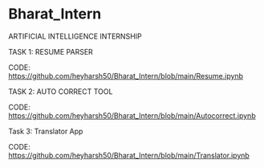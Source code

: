 # Bharat_Intern

ARTIFICIAL INTELLIGENCE INTERNSHIP

TASK 1: RESUME PARSER

CODE: https://github.com/heyharsh50/Bharat_Intern/blob/main/Resume.ipynb

TASK 2: AUTO CORRECT TOOL

CODE: https://github.com/heyharsh50/Bharat_Intern/blob/main/Autocorrect.ipynb

Task 3: Translator App

CODE: https://github.com/heyharsh50/Bharat_Intern/blob/main/Translator.ipynb
